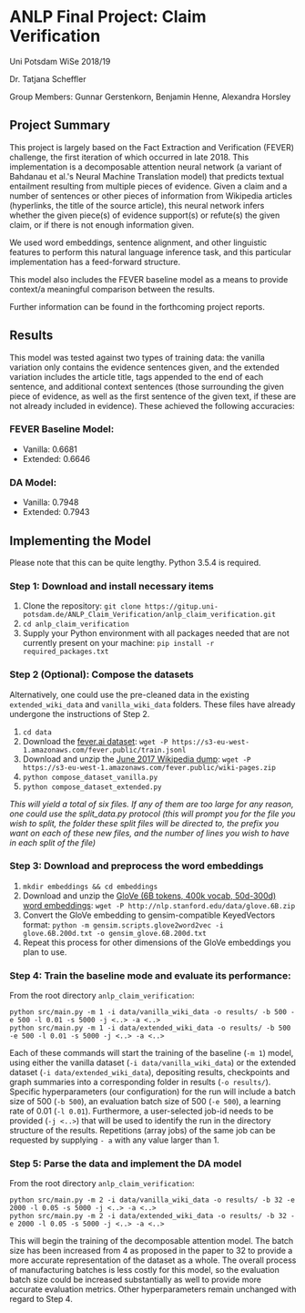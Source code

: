 # ANLP Final Project: Claim Verification

Uni Potsdam WiSe 2018/19

Dr. Tatjana Scheffler

Group Members:
Gunnar Gerstenkorn, Benjamin Henne, Alexandra Horsley

## Project Summary
This project is largely based on the Fact Extraction and Verification (FEVER) challenge, the first iteration of which occurred in late 2018. This implementation is a decomposable attention neural network (a variant of Bahdanau et al.'s Neural Machine Translation model) that predicts textual entailment resulting from multiple pieces of evidence. Given a claim and a number of sentences or other pieces of information from Wikipedia articles (hyperlinks, the title of the source article), this neural network infers whether the given piece(s) of evidence support(s) or refute(s) the given claim, or if there is not enough information given.

We used word embeddings, sentence alignment, and other linguistic features to perform this natural language inference task, and this particular implementation has a feed-forward structure.

This model also includes the FEVER baseline model as a means to provide context/a meaningful comparison between the results.

Further information can be found in the forthcoming project reports.

## Results
This model was tested against two types of training data: the vanilla variation only contains the evidence sentences given, and the extended variation includes the article title, tags appended to the end of each sentence, and additional context sentences (those surrounding the given piece of evidence, as well as the first sentence of the given text, if these are not already included in evidence). These achieved the following accuracies:
### FEVER Baseline Model:
- Vanilla: 0.6681
- Extended: 0.6646
### DA Model:
- Vanilla: 0.7948
- Extended: 0.7943


## Implementing the Model
Please note that this can be quite lengthy. Python 3.5.4 is required.

### Step 1: Download and install necessary items
1. Clone the repository: `git clone https://gitup.uni-potsdam.de/ANLP_Claim_Verification/anlp_claim_verification.git`
2. `cd anlp_claim_verification`
3. Supply your Python environment with all packages needed that are not currently present on your machine: `pip install -r required_packages.txt`

### Step 2 (Optional): Compose the datasets
Alternatively, one could use the pre-cleaned data in the existing `extended_wiki_data` and `vanilla_wiki_data` folders. These files have already undergone the instructions of Step 2.
1. `cd data`
2. Download the [fever.ai dataset](https://s3-eu-west-1.amazonaws.com/fever.public/train.jsonl): `wget -P https://s3-eu-west-1.amazonaws.com/fever.public/train.jsonl`
3. Download and unzip the [June 2017 Wikipedia dump](https://s3-eu-west-1.amazonaws.com/fever.public/wiki-pages.zip): `wget -P https://s3-eu-west-1.amazonaws.com/fever.public/wiki-pages.zip`
3. `python compose_dataset_vanilla.py`
4. `python compose_dataset_extended.py`

*This will yield a total of six files. If any of them are too large for any reason, one could use the split_data.py protocol (this will prompt you for the file you wish to split, the folder these split files will be directed to, the prefix you want on each of these new files, and the number of lines you wish to have in each split of the file)*

### Step 3: Download and preprocess the word embeddings
1. `mkdir embeddings && cd embeddings`
2. Download and unzip the [GloVe (6B tokens, 400k vocab, 50d-300d) word embeddings](http://nlp.stanford.edu/data/glove.6B.zip): `wget -P http://nlp.stanford.edu/data/glove.6B.zip`
3. Convert the GloVe embedding to gensim-compatible KeyedVectors format: `python -m gensim.scripts.glove2word2vec -i glove.6B.200d.txt -o gensim_glove.6B.200d.txt`
4. Repeat this process for other dimensions of the GloVe embeddings you plan to use.

### Step 4: Train the baseline mode and evaluate its performance:
From the root directory `anlp_claim_verification`:
```
python src/main.py -m 1 -i data/vanilla_wiki_data -o results/ -b 500 -e 500 -l 0.01 -s 5000 -j <..> -a <..>
python src/main.py -m 1 -i data/extended_wiki_data -o results/ -b 500 -e 500 -l 0.01 -s 5000 -j <..> -a <..>
```
Each of these commands will start the training of the baseline (`-m 1`) model, using either the vanilla dataset (`-i data/vanilla_wiki_data`) or the extended dataset (`-i data/extended_wiki_data`), depositing results, checkpoints and graph summaries into a corresponding folder in results (`-o results/`). Specific hyperparameters (our configuration) for the run will include a batch size of 500 (`-b 500`), an evaluation batch size of 500 (`-e 500`), a learning rate of 0.01 (`-l 0.01`). Furthermore, a user-selected job-id needs to be provided (`-j <..>`) that will be used to identify the run in the directory structure of the results. Repetitions (array jobs) of the same job can be requested by supplying `- a` with any value larger than 1.

### Step 5: Parse the data and implement the DA model
From the root directory `anlp_claim_verification`:
```
python src/main.py -m 2 -i data/vanilla_wiki_data -o results/ -b 32 -e 2000 -l 0.05 -s 5000 -j <..> -a <..>
python src/main.py -m 2 -i data/extended_wiki_data -o results/ -b 32 -e 2000 -l 0.05 -s 5000 -j <..> -a <..>
```
This will begin the training of the decomposable attention model. The batch size has been increased from 4 as proposed in the paper to 32 to provide a more accurate representation of the dataset as a whole. The overall process of manufacturing batches is less costly for this model, so the evaluation batch size could be increased substantially as well to provide more accurate evaluation metrics. Other hyperparameters remain unchanged with regard to Step 4.
